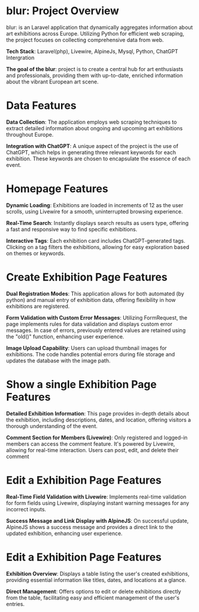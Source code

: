 blur: Project Overview
===

blur: is an Laravel application that dynamically aggregates information about art exhibitions across Europe. Utilizing Python for efficient web scraping, the project focuses on collecting comprehensive data from web.

**Tech Stack**: Laravel(php), Livewire, AlpineJs, Mysql, Python, ChatGPT Intergration

**The goal of the blur**: project is to create a central hub for art enthusiasts and professionals, providing them with up-to-date, enriched information about the vibrant European art scene.

Data Features
==
**Data Collection**: The application employs web scraping techniques to extract detailed information about ongoing and upcoming art exhibitions throughout Europe.

**Integration with ChatGPT**: A unique aspect of the project is the use of ChatGPT, which helps in generating three relevant keywords for each exhibition. These keywords are chosen to encapsulate the essence of each event.

Homepage Features
==
**Dynamic Loading**: Exhibitions are loaded in increments of 12 as the user scrolls, using Livewire for a smooth, uninterrupted browsing experience.

**Real-Time Search**: Instantly displays search results as users type, offering a fast and responsive way to find specific exhibitions.

**Interactive Tags**: Each exhibition card includes ChatGPT-generated tags. Clicking on a tag filters the exhibitions, allowing for easy exploration based on themes or keywords.

Create Exhibition Page Features
==
**Dual Registration Modes**: This application allows for both automated (by python) and manual entry of exhibition data, offering flexibility in how exhibitions are registered.

**Form Validation with Custom Error Messages**: Utilizing FormRequest, the page implements rules for data validation and displays custom error messages. In case of errors, previously entered values are retained using the "old()" function, enhancing user experience.

**Image Upload Capability**: Users can upload thumbnail images for exhibitions. The code handles potential errors during file storage and updates the database with the image path.

Show a single Exhibition Page Features
==
**Detailed Exhibition Information**: This page provides in-depth details about the exhibition, including descriptions, dates, and location, offering visitors a thorough understanding of the event.

**Comment Section for Members (Livewire)**: Only registered and logged-in members can access the comment feature. It's powered by Livewire, allowing for real-time interaction. Users can post, edit, and delete their comment

Edit a Exhibition Page Features
==
**Real-Time Field Validation with Livewire**: Implements real-time validation for form fields using Livewire, displaying instant warning messages for any incorrect inputs.

**Success Message and Link Display with AlpineJS**: On successful update, AlpineJS shows a success message and provides a direct link to the updated exhibition, enhancing user experience.

Edit a Exhibition Page Features
==
**Exhibition Overview**: Displays a table listing the user's created exhibitions, providing essential information like titles, dates, and locations at a glance.

**Direct Management**: Offers options to edit or delete exhibitions directly from the table, facilitating easy and efficient management of the user's entries.
